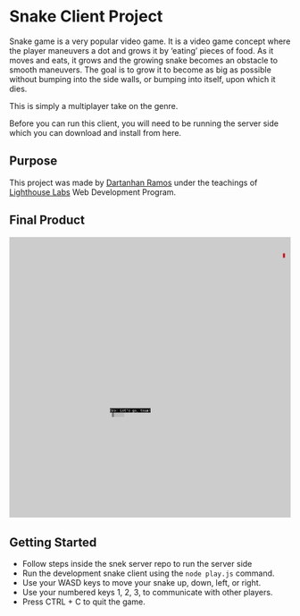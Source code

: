 # Snake Client Project

Snake game is a very popular video game. It is a video game concept where the player maneuvers a dot and grows it by ‘eating’ pieces of food. As it moves and eats, it grows and the growing snake becomes an obstacle to smooth maneuvers. The goal is to grow it to become as big as possible without bumping into the side walls, or bumping into itself, upon which it dies.

This is simply a multiplayer take on the genre.

Before you can run this client, you will need to be running the server side which you can download and install from here. 

## Purpose

This project was made by [Dartanhan Ramos](https://github.com/dartRamos) under the teachings of [Lighthouse Labs](https://www.lighthouselabs.ca/) Web Development Program.

## Final Product

!["Image of game](https://github.com/dartRamos/snake-client/blob/main/snake.PNG)


## Getting Started

- Follow steps inside the snek server repo to run the server side
- Run the development snake client using the `node play.js` command.
- Use your WASD keys to move your snake up, down, left, or right.
- Use your numbered keys 1, 2, 3, to communicate with other players.
- Press CTRL + C to quit the game.